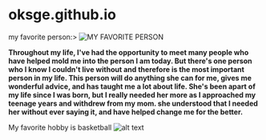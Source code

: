 # oksge.github.io
my favorite person:>
![MY FAVORITE PERSON](https://scontent.fceb6-1.fna.fbcdn.net/v/t1.15752-9/314448527_3286655114987018_1866824479491634365_n.jpg?_nc_cat=101&ccb=1-7&_nc_sid=ae9488&_nc_eui2=AeFZ22izEV8p55BvTtXowx49R3cBswS3gylHdwGzBLeDKTzmdKVSaV92lbcAAeHwH7dO4Dwd8hlLEiYSaCDULcxg&_nc_ohc=aUdVYsVhlXEAX_rwNmf&_nc_ht=scontent.fceb6-1.fna&oh=03_AdQROZCdOs7dIZlGGc9gIAafoNs6WvnNtpE7QTRx2EyTvw&oe=639E4E0B)


**Throughout my life, I've had the opportunity to meet many people who have helped mold me into the person I am today. But there's one person who I know I couldn't live without and therefore is the most important person in my life. This person will do anything she can for me, gives me wonderful advice, and has taught me a lot about life.  She's been apart of my life since I was born, but I really needed her more as I approached my teenage years and withdrew from my mom. she understood that I needed her without ever saying it, and have helped change me for the better.**


My favorite hobby is basketball
![alt text](https://images.sidearmdev.com/resize?url=https://s3.amazonaws.com/gopsusports.com/images/2021/11/1/Ball_Basket_A_21_NWU_MS_11902_71.jpg&width=1416&height=&type=jpeg&gravity=&quality=80)

